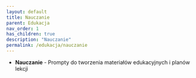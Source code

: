 ```yaml
---
layout: default
title: Nauczanie
parent: Edukacja
nav_order: 1
has_children: true
description: "Nauczanie"
permalink: /edukacja/nauczanie
---
```

- **Nauczanie** - Prompty do tworzenia materiałów edukacyjnych i planów lekcji